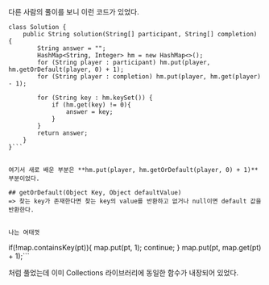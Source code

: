 다른 사람의 풀이를 보니 이런 코드가 있었다.


```
class Solution {
    public String solution(String[] participant, String[] completion) {
        String answer = "";
        HashMap<String, Integer> hm = new HashMap<>();
        for (String player : participant) hm.put(player, hm.getOrDefault(player, 0) + 1);
        for (String player : completion) hm.put(player, hm.get(player) - 1);

        for (String key : hm.keySet()) {
            if (hm.get(key) != 0){
                answer = key;
            }
        }
        return answer;
    }
}```


여기서 새로 배운 부분은 **hm.put(player, hm.getOrDefault(player, 0) + 1)** 부분이었다.

## getOrDefault(Object Key, Object defaultValue)
=> 찾는 key가 존재한다면 찾는 key의 value를 반환하고 없거나 null이면 default 값을 반환한다.


나는 여태껏
```
if(!map.containsKey(pt)){
    map.put(pt, 1);
    continue;
}
map.put(pt, map.get(pt) + 1);```
            
처럼 풀었는데 이미 Collections 라이브러리에 동일한 함수가 내장되어 있었다.
